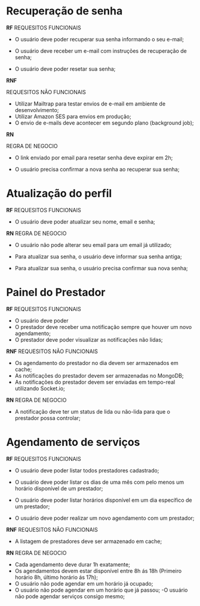 # Recuperação de senha

**RF**
  REQUESITOS FUNCIONAIS

- O usuário deve poder recuperar sua senha informando o seu e-mail;

- O usuário deve receber um e-mail com instruções de recuperação de senha;

- O usuário deve poder resetar sua senha;

**RNF**

  REQUESITOS NÃO FUNCIONAIS

- Utilizar Mailtrap para testar envios de e-mail em ambiente de desenvolvimento;
- Utilizar Amazon SES para envios em produção;
- O envio de e-mails deve acontecer em segundo plano (background job);

**RN**

  REGRA DE NEGOCIO

- O link enviado por email para resetar senha deve expirar em 2h;

- O usuário precisa confirmar a nova senha ao recuperar sua senha;

# Atualização do perfil

**RF**
  REQUESITOS FUNCIONAIS

  - O usuário deve poder atualizar seu nome, email e senha;

**RN**
  REGRA DE NEGOCIO

  - O usuário não pode alterar seu email para um email já utilizado;

  - Para atualizar sua senha, o usuário deve informar sua senha antiga;

  - Para atualizar sua senha, o usuário precisa confirmar sua nova senha;

# Painel do Prestador

**RF**
  REQUESITOS FUNCIONAIS

- O usuário deve poder
- O prestador deve receber uma notificação sempre que houver um novo agendamento;
- O prestador deve poder visualizar as notificações não lidas;

**RNF**
  REQUESITOS NÃO FUNCIONAIS

  - Os agendamento do prestador no dia devem ser armazenados em cache;
  - As notificações do prestador devem ser armazenadas no MongoDB;
  - As notificações do prestador devem ser enviadas em tempo-real utilizando Socket.io;

**RN**
  REGRA DE NEGOCIO

  - A notificação deve ter um status de lida ou não-lida para que o prestador possa controlar;

# Agendamento de serviços

**RF**
  REQUESITOS FUNCIONAIS

- O usuário deve poder listar todos prestadores cadastrado;

- O usuário deve poder listar os dias de uma mês com pelo menos um horário disponível de um prestador;

- O usuário deve poder listar horários disponível em um dia específico de um prestador;
- O usuário deve poder realizar um novo agendamento com um prestador;

**RNF**
    REQUESITOS NÃO FUNCIONAIS

- A listagem de prestadores deve ser armazenado em cache;

**RN**
  REGRA DE NEGOCIO

- Cada agendamento deve durar 1h exatamente;
- Os agendamentos devem estar disponível entre 8h ás 18h (Primeiro horário 8h, último horário ás 17h);
- O usuário não pode agendar em um horário já ocupado;
- O usuário não pode agendar em um horário que já passou;
-O usuário não pode agendar serviços consigo mesmo;
